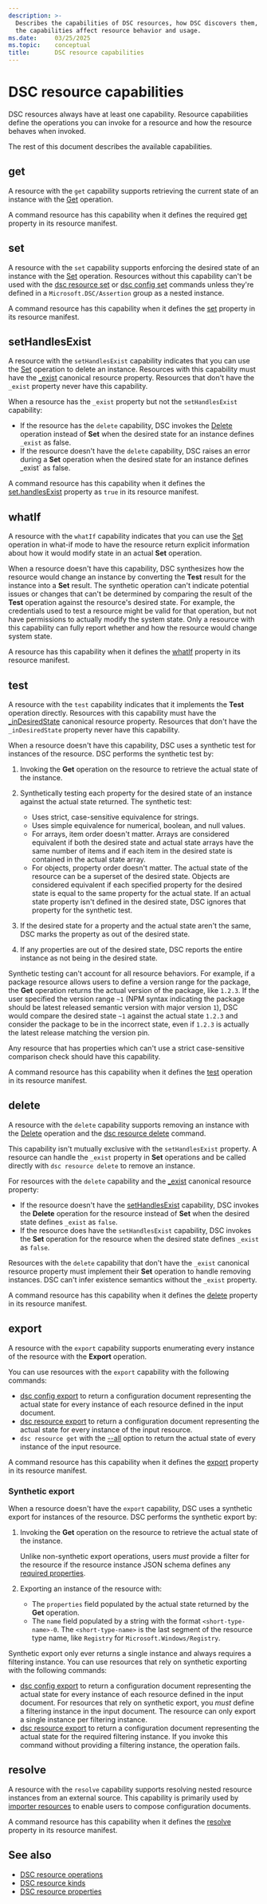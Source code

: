 ```yaml
---
description: >-
  Describes the capabilities of DSC resources, how DSC discovers them, and how
  the capabilities affect resource behavior and usage.
ms.date:     03/25/2025
ms.topic:    conceptual
title:       DSC resource capabilities
---
```


# DSC resource capabilities

DSC resources always have at least one capability. Resource capabilities define the operations you
can invoke for a resource and how the resource behaves when invoked.

The rest of this document describes the available capabilities.

## get

A resource with the `get` capability supports retrieving the current state of an instance with the
[Get][01] operation.

A command resource has this capability when it defines the required [get][02] property in its
resource manifest.

## set

A resource with the `set` capability supports enforcing the desired state of an instance with the
[Set][03] operation. Resources without this capability can't be used with the
[dsc resource set][04] or [dsc config set][05] commands unless they're defined in a
`Microsoft.DSC/Assertion` group as a nested instance.

A command resource has this capability when it defines the [set][06] property in its resource
manifest.

## setHandlesExist

A resource with the `setHandlesExist` capability indicates that you can use the [Set][03] operation
to delete an instance. Resources with this capability must have the [_exist][07] canonical resource
property. Resources that don't have the `_exist` property never have this capability.

When a resource has the `_exist` property but not the `setHandlesExist` capability:

- If the resource has the `delete` capability, DSC invokes the [Delete][08] operation instead of
  **Set** when the desired state for an instance defines `_exist` as false.
- If the resource doesn't have the `delete` capability, DSC raises an error during a **Set**
  operation when the desired state for an instance defines _exist` as false.

A command resource has this capability when it defines the [set.handlesExist][09] property as
`true` in its resource manifest.

## whatIf

A resource with the `whatIf` capability indicates that you can use the [Set][03] operation in
what-if mode to have the resource return explicit information about how it would modify state in an
actual **Set** operation.

When a resource doesn't have this capability, DSC synthesizes how the resource would change an
instance by converting the **Test** result for the instance into a **Set** result. The
synthetic operation can't indicate potential issues or changes that can't be determined by
comparing the result of the **Test** operation against the resource's desired state. For example,
the credentials used to test a resource might be valid for that operation, but not have permissions
to actually modify the system state. Only a resource with this capability can fully report whether
and how the resource would change system state.

A resource has this capability when it defines the [whatIf][10] property in its resource manifest.

## test

A resource with the `test` capability indicates that it implements the **Test** operation directly.
Resources with this capability must have the [_inDesiredState][11] canonical resource property.
Resources that don't have the `_inDesiredState` property never have this capability.

When a resource doesn't have this capability, DSC uses a synthetic test for instances of the
resource. DSC performs the synthetic test by:

1. Invoking the **Get** operation on the resource to retrieve the actual state of the instance.
1. Synthetically testing each property for the desired state of an instance against the actual
   state returned. The synthetic test:

   - Uses strict, case-sensitive equivalence for strings.
   - Uses simple equivalence for numerical, boolean, and null values.
   - For arrays, item order doesn't matter. Arrays are considered equivalent if both the desired
     state and actual state arrays have the same number of items and if each item in the desired
     state is contained in the actual state array.
   - For objects, property order doesn't matter. The actual state of the resource can be a superset
     of the desired state. Objects are considered equivalent if each specified property for the
     desired state is equal to the same property for the actual state. If an actual state property
     isn't defined in the desired state, DSC ignores that property for the synthetic test.
1. If the desired state for a property and the actual state aren't the same, DSC marks the property
   as out of the desired state.
1. If any properties are out of the desired state, DSC reports the entire instance as not being in
   the desired state.

Synthetic testing can't account for all resource behaviors. For example, if a package resource
allows users to define a version range for the package, the **Get** operation returns the
actual version of the package, like `1.2.3`. If the user specified the version range `~1` (NPM
syntax indicating the package should be latest released semantic version with major version `1`),
DSC would compare the desired state `~1` against the actual state `1.2.3` and consider the package
to be in the incorrect state, even if `1.2.3` is actually the latest release matching the version
pin.

Any resource that has properties which can't use a strict case-sensitive comparison check should
have this capability.

A command resource has this capability when it defines the [test][12] operation in its resource
manifest.

## delete

A resource with the `delete` capability supports removing an instance with the [Delete][08]
operation and the [dsc resource delete][13] command.

This capability isn't mutually exclusive with the `setHandlesExist` property. A resource can handle
the `_exist` property in **Set** operations and be called directly with `dsc resource delete` to
remove an instance.

For resources with the `delete` capability and the [_exist][07] canonical resource property:

- If the resource doesn't have the [setHandlesExist](#sethandlesexist) capability, DSC invokes the
  **Delete** operation for the resource instead of **Set** when the desired state defines `_exist`
  as `false`.
- If the resource does have the `setHandlesExist` capability, DSC invokes the **Set** operation for
  the resource when the desired state defines `_exist` as `false`.

Resources with the `delete` capability that don't have the `_exist` canonical resource property
must implement their **Set** operation to handle removing instances. DSC can't infer existence
semantics without the `_exist` property.

A command resource has this capability when it defines the [delete][14] property in its resource
manifest.

## export

A resource with the `export` capability supports enumerating every instance of the resource with
the **Export** operation.

You can use resources with the `export` capability with the following commands:

- [dsc config export][15] to return a configuration document representing the actual state for
  every instance of each resource defined in the input document.
- [dsc resource export][16] to return a configuration document representing the actual state for
  every instance of the input resource.
- `dsc resource get` with the [--all][17] option to return the actual state of every instance of
  the input resource.

A command resource has this capability when it defines the [export][18] property in its resource
manifest.

### Synthetic export

When a resource doesn't have the `export` capability, DSC uses a synthetic export for instances of
the resource. DSC performs the synthetic export by:

1. Invoking the **Get** operation on the resource to retrieve the actual state of the instance.

   Unlike non-synthetic export operations, users _must_ provide a filter for the resource if the
   resource instance JSON schema defines any [required properties][19].
1. Exporting an instance of the resource with:

   - The `properties` field populated by the actual state returned by the **Get** operation.
   - The `name` field populated by a string with the format `<short-type-name>-0`. The
     `<short-type-name>` is the last segment of the resource type name, like `Registry` for
     `Microsoft.Windows/Registry`.

Synthetic export only ever returns a single instance and always requires a filtering instance. You
can use resources that rely on synthetic exporting with the following commands:

- [dsc config export][15] to return a configuration document representing the actual state for
  every instance of each resource defined in the input document. For resources that rely on
  synthetic export, you _must_ define a filtering instance in the input document. The resource
  can only export a single instance per filtering instance.
- [dsc resource export][16] to return a configuration document representing the actual state for
  the required filtering instance. If you invoke this command without providing a filtering
  instance, the operation fails.

## resolve

A resource with the `resolve` capability supports resolving nested resource instances from an
external source. This capability is primarily used by [importer resources][20] to enable users to
compose configuration documents.

A command resource has this capability when it defines the [resolve][21] property in its resource
manifest.

## See also

- [DSC resource operations][22]
- [DSC resource kinds][23]
- [DSC resource properties][24]

<!-- Link reference definitions -->
[01]: operations.md#get-operation
[02]: ../../reference/schemas/resource/manifest/get.md
[03]: operations.md#set-operation
[04]: ../../reference/cli/resource/set.md
[05]: ../../reference/cli/config/set.md
[06]: ../../reference/schemas/resource/manifest/set.md
[07]: ../../reference/schemas/resource/properties/exist.md
[08]: operations.md#delete-operation
[09]: ../../reference/schemas/resource/manifest/set.md#handlesexist
[10]: ../../reference/schemas/resource/manifest/whatif.md
[11]: ../../reference/schemas/resource/properties/inDesiredState.md
[12]: ../../reference/schemas/resource/manifest/test.md
[13]: ../../reference/cli/resource/delete.md
[14]: ../../reference/schemas/resource/manifest/delete.md
[15]: ../../reference/cli/config/export.md
[16]: ../../reference/cli/resource/export.md
[17]: ../../reference/cli/resource/get.md#--all
[18]: ../../reference/schemas/resource/manifest/export.md
[19]: ./properties.md#required-resource-properties
[20]: ../resources/kinds.md#importer-resources
[21]: ../../reference/schemas/resource/manifest/resolve.md
[22]: operations.md
[23]: kinds.md
[24]: ../../concepts/resources/properties.md
